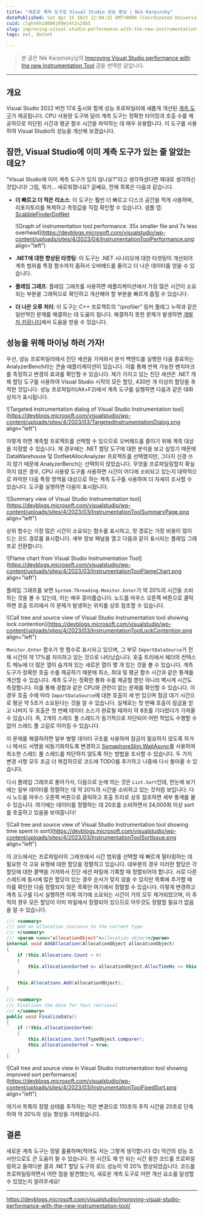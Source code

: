 ```yaml
---
title: "새로운 계측 도구로 Visual Studio 성능 향상 | Nik Karpinsky"
datePublished: Sat Apr 15 2023 12:04:31 GMT+0000 (Coordinated Universal Time)
cuid: clghxkhi8000j09mj4t2s24b5
slug: improving-visual-studio-performance-with-the-new-instrumentation-tool
tags: net, dotnet

---
```


> 본 글은 Nik Karpinsky님의 [Improving Visual Studio performance with the new Instrumentation Tool](https://devblogs.microsoft.com/visualstudio/improving-visual-studio-performance-with-the-new-instrumentation-tool/) 글을 번역한 글입니다.

---

## 개요

Visual Studio 2022 버전 17.6 출시와 함께 성능 프로파일러에 새롭게 개선된 [계측 도구](https://learn.microsoft.com/ko-kr/visualstudio/profiling/instrumentation?view=vs-2022)가 제공됩니다. CPU 사용량 도구와 달리 계측 도구는 정확한 타이밍과 호출 수를 제공하므로 차단된 시간과 평균 함수 시간을 파악하는 데 매우 유용합니다. 이 도구를 사용하여 Visual Studio의 성능을 개선해 보겠습니다.

## 잠깐, Visual Studio에 이미 계측 도구가 있는 줄 알았는데요?

"Visual Studio에 이미 계측 도구가 있지 않나요?"라고 생각하셨다면 제대로 생각하신 것입니다! 그럼, 뭐가... 새로워졌나요? 글쎄요, 전체 목록은 다음과 같습니다.

* **더 빠르고 더 적은 리소스**: 이 도구는 훨씬 더 빠르고 디스크 공간을 적게 사용하며, 리포지토리를 복제하고 측정값을 직접 확인할 수 있습니다. 샘플 앱: [ScabbleFinderDotNet](https://github.com/karpinsn/ScrabbleFinderDotNet)
    
    ![Graph of instrumentation tool performance. 35x smaller file and 7x less overhead](https://devblogs.microsoft.com/visualstudio/wp-content/uploads/sites/4/2023/04/InstrumentationToolPerformance.png align="left")
    
* **.NET에 대한 향상된 타겟팅**: 이 도구는 .NET 시나리오에 대한 타겟팅이 개선되어 계측 범위를 특정 함수까지 좁혀서 오버헤드를 줄이고 더 나은 데이터를 얻을 수 있습니다.
    
* **플레임 그래프**: 플레임 그래프를 사용하면 애플리케이션에서 가장 많은 시간이 소요되는 부분을 그래픽으로 확인하고 개선해야 할 부분을 빠르게 좁힐 수 있습니다.
    
* **더 나은 오류 처리**: 이 도구는 C++ 프로젝트의 "/profiler" 링커 플래그 누락과 같은 일반적인 문제를 해결하는 데 도움이 됩니다. 해결하지 못한 문제가 발생하면 [개발자 커뮤니티](https://developercommunity.visualstudio.com/home)에서 도움을 받을 수 있습니다.
    

## 성능을 위해 마이닝 하러 가자!

우선, 성능 프로파일러에서 진단 세션을 가져와서 분석 백엔드를 실행한 다음 종료하는 AnalyzerBench라는 콘솔 애플리케이션이 있습니다. 이를 통해 반복 가능한 벤치마크를 측정하고 변경의 효과를 확인할 수 있습니다. 제가 가지고 있는 진단 세션은 .NET 개체 할당 도구를 사용하여 Visual Studio 시작의 모든 할당, 430만 개 이상의 할당을 추적한 것입니다. 성능 프로파일러(Alt+F2)에서 계측 도구를 실행하면 다음과 같은 대화 상자가 표시됩니다.

![Targeted instrumentation dialog of Visual Studio Instrumentation tool](https://devblogs.microsoft.com/visualstudio/wp-content/uploads/sites/4/2023/03/TargetedInstrumentationDialog.png align="left")

이렇게 하면 계측할 프로젝트를 선택할 수 있으므로 오버헤드를 줄이기 위해 계측 대상을 지정할 수 있습니다. 제 경우에는 .NET 할당 도구에 대한 분석을 보고 싶었기 때문에 DataWarehouse 및 DotNetAllocAnalyzer 프로젝트를 선택했지만, 그다지 신경 쓰지 않기 때문에 AnalyzerBench는 선택하지 않았습니다. 무엇을 프로파일링할지 확실하지 않은 경우, CPU 사용량 도구를 사용하면 시간이 어디에 소비되고 있는지 대략적으로 파악한 다음 특정 영역을 대상으로 하는 계측 도구를 사용하여 더 자세히 조사할 수 있습니다. 도구를 실행하면 다음이 표시됩니다.

![Summary view of Visual Studio Instrumentation tool](https://devblogs.microsoft.com/visualstudio/wp-content/uploads/sites/4/2023/03/InstrumentationToolSummaryPage.png align="left")

상위 함수는 가장 많은 시간이 소요되는 함수를 표시하고, 핫 경로는 가장 비용이 많이 드는 코드 경로를 표시합니다. 세부 정보 패널을 열고 다음과 같이 표시되는 플레임 그래프로 전환합니다.

![Flame chart from Visual Studio Instrumentation Tool](https://devblogs.microsoft.com/visualstudio/wp-content/uploads/sites/4/2023/03/InstrumentationToolFlameChart.png align="left")

플레임 그래프를 보면 `System.Threading.Monitor.Enter`가 약 20%의 시간을 소비하는 것을 볼 수 있는데, 이는 매우 흥미롭습니다. 노드를 마우스 오른쪽 버튼으로 클릭하면 호출 트리에서 이 문제가 발생하는 위치를 상호 참조할 수 있습니다.

![Call tree and source view of Visual Studio Instrumentation tool showing lock contention](https://devblogs.microsoft.com/visualstudio/wp-content/uploads/sites/4/2023/03/InstrumentationToolLockContention.png align="left")

`Monitor.Enter` 함수가 핫 함수로 표시되고 있으며, 그 부모 `ImportDataSource`가 전체 시간의 약 17%를 차지하고 있는 것으로 나타났습니다. 호출 트리에서 헤더의 컨텍스트 메뉴에 더 많은 열이 숨겨져 있는 새로운 열이 몇 개 있는 것을 볼 수 있습니다. 계측 도구가 정확한 호출 수를 제공하기 때문에 최소, 최대 및 평균 함수 시간과 같은 통계를 계산할 수 있습니다. 계측 도구는 정확한 통화 수를 제공할 뿐만 아니라 벽시계 시간도 측정합니다. 이를 통해 경합과 같은 CPU와 관련이 없는 문제를 확인할 수 있습니다. 이 경우 호출 수에 따라 `ImportDataSource`에 대한 호출이 세 번 있으며 잠금 대기 시간으로 평균 약 5초가 소요된다는 것을 알 수 있습니다. 실제로는 첫 번째 호출이 잠금을 얻고 나머지 두 호출은 첫 번째 데이터 소스가 완료될 때까지 약 8초를 기다렸다가 가져올 수 있습니다. 즉, 2개의 스레드 풀 스레드가 동기적으로 차단되어 어떤 작업도 수행할 수 없어 스레드 풀 고갈로 이어질 수 있습니다.

이 문제를 해결하려면 일부 병렬 데이터 구조를 사용하여 잠금이 필요하지 않도록 하거나 메서드 서명을 비동기화하도록 변경하고 [SemaphoreSlim.WaitAsync](https://learn.microsoft.com/ko-kr/dotnet/api/system.threading.semaphoreslim.waitasync?view=net-7.0)를 사용하여 최소한 스레드 풀 스레드를 차단하지 않도록 하는 방법을 조사할 수 있습니다. 두 가지 변경 사항 모두 조금 더 복잡하므로 코드에 TODO를 추가하고 나중에 다시 돌아올 수 있습니다.

다시 플레임 그래프로 돌아가서, 다음으로 눈에 띄는 것은 `List.Sort`인데, 한눈에 보기에는 일부 데이터를 정렬하는 데 약 20%의 시간을 소비하고 있는 것처럼 보입니다. 다시 노드를 마우스 오른쪽 버튼으로 클릭하고 호출 트리로 상호 참조하면 세부 통계를 볼 수 있습니다. 여기에는 데이터를 정렬하는 데 20초를 소비하면서 24,000회 이상 sort를 호출하고 있음을 보여줍니다!

![Call tree and source view of Visual Studio Instrumentation tool showing time spent in sort](https://devblogs.microsoft.com/visualstudio/wp-content/uploads/sites/4/2023/03/InstrumentationToolSortIssue.png align="left")

이 코드에서는 프로파일러의 그래프에서 시간 범위를 선택할 때 빠르게 필터링하는 데 필요한 각 고유 유형에 대한 할당을 정렬하고 있습니다. 대부분의 경우 이러한 할당은 각 할당에 대한 콜백을 가져와서 진단 세션 파일에 기록할 때 정렬되어야 합니다. 서로 다른 스레드에 동시에 많은 할당이 있는 경우 순서가 맞지 않을 수 있지만 목록에 추가할 때 이를 확인한 다음 정렬되지 않은 목록만 여기에서 정렬할 수 있습니다. 이렇게 변경하고 계측 도구를 다시 실행하면 이제 여기에 소요되는 시간이 거의 모두 제거되었으며, 이 추적의 경우 모든 할당이 이미 파일에서 정렬되어 있으므로 아무것도 정렬할 필요가 없음을 알 수 있습니다.

```csharp
/// <summary>
/// Add an allocation instance to the current type
/// </summary>
/// <param name="allocationObject">allocation object</param>
internal void AddAllocation(AllocationObject allocationObject)
{
    if (this.Allocations.Count > 0)
    {
        this.allocationsSorted &= allocationObject.AllocTimeNs >= this.Allocations[this.Allocations.Count - 1].AllocTimeNs;
    }

    this.Allocations.Add(allocationObject);
}

/// <summary>
/// Finalizes the data for fast retrieval
/// </summary>
public void FinalizeData()
{
    if (!this.allocationsSorted)
    {
        this.Allocations.Sort(TypeObject.comparer);
        this.allocationsSorted = true;
    }
}
```

![Call tree and source view in Visual Studio instrumentation tool showing improved sort performance](https://devblogs.microsoft.com/visualstudio/wp-content/uploads/sites/4/2023/03/InstrumentationToolFixedSort.png align="left")

여기서 목록의 정렬 상태를 추적하는 작은 변경으로 110초의 추적 시간을 20초로 단축하여 약 20%의 성능 향상을 가져왔습니다.

## 결론

새로운 계측 도구는 정말 훌륭하며(적어도 저는 그렇게 생각합니다 😊) 약간의 성능 조사만으로도 큰 도움이 될 수 있습니다. 한 시간도 채 안 되는 시간 동안 코드를 프로파일링하고 들여다본 결과 .NET 할당 도구의 로드 성능이 약 20% 향상되었습니다. 코드를 프로파일링하면서 어떤 점을 발견했는지, 새로운 계측 도구로 어떤 개선 요소를 달성할 수 있었는지 알려주세요!

---

https://devblogs.microsoft.com/visualstudio/improving-visual-studio-performance-with-the-new-instrumentation-tool/